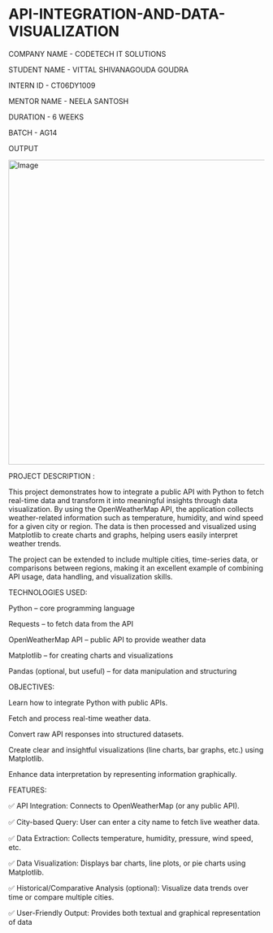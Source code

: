 # API-INTEGRATION-AND-DATA-VISUALIZATION

COMPANY NAME - CODETECH IT SOLUTIONS


STUDENT NAME - VITTAL SHIVANAGOUDA GOUDRA


INTERN ID - CT06DY1009


MENTOR NAME - NEELA SANTOSH


DURATION - 6 WEEKS


BATCH - AG14



OUTPUT


<img width="1000" height="600" alt="Image" src="https://github.com/user-attachments/assets/86db7ea5-cb27-4962-8d3a-1e688148805b" />



PROJECT DESCRIPTION :


This project demonstrates how to integrate a public API with Python to fetch real-time data and transform it into meaningful insights through data visualization. By using the OpenWeatherMap API, the application collects weather-related information such as temperature, humidity, and wind speed for a given city or region. The data is then processed and visualized using Matplotlib to create charts and graphs, helping users easily interpret weather trends.

The project can be extended to include multiple cities, time-series data, or comparisons between regions, making it an excellent example of combining API usage, data handling, and visualization skills.


TECHNOLOGIES USED:

Python – core programming language

Requests – to fetch data from the API

OpenWeatherMap API – public API to provide weather data

Matplotlib – for creating charts and visualizations

Pandas (optional, but useful) – for data manipulation and structuring


OBJECTIVES:

Learn how to integrate Python with public APIs.

Fetch and process real-time weather data.

Convert raw API responses into structured datasets.

Create clear and insightful visualizations (line charts, bar graphs, etc.) using Matplotlib.

Enhance data interpretation by representing information graphically.


FEATURES:

✅ API Integration: Connects to OpenWeatherMap (or any public API).

✅ City-based Query: User can enter a city name to fetch live weather data.

✅ Data Extraction: Collects temperature, humidity, pressure, wind speed, etc.

✅ Data Visualization: Displays bar charts, line plots, or pie charts using Matplotlib.

✅ Historical/Comparative Analysis (optional): Visualize data trends over time or compare multiple cities.

✅ User-Friendly Output: Provides both textual and graphical representation of data
